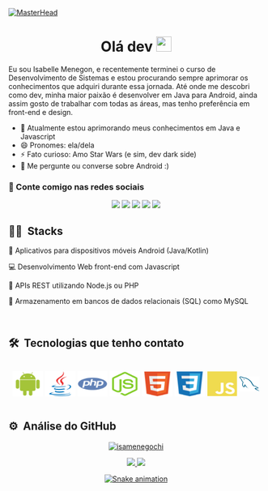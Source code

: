 [![MasterHead](https://1.bp.blogspot.com/-7A4WynwLsMw/XbBpCXG8fHI/AAAAAAAAMt4/uOa1bpLskYgrwGbllhSu2SDj_Mig8SXJQCLcBGAsYHQ/s1600/2000_600px.gif)](https://rishavchanda.io)

<h1 align="center">Olá dev <img src="https://raw.githubusercontent.com/kaueMarques/kaueMarques/master/hi.gif" width="30px" height="30px"></h1>

<!-- <a href="https://github.com/IsaMenegOchi/IsaMenegochi/blob/main/README-EN.md">🇺🇸 Do not speak Portuguese? Click here to view the english version.</a> -->

<p> Eu sou Isabelle Menegon, e recentemente terminei o curso de Desenvolvimento de Sistemas e estou procurando sempre aprimorar os conhecimentos que adquiri durante essa jornada. Até onde me descobri como dev, minha maior paixão é desenvolver em Java para Android, ainda assim gosto de trabalhar com todas as áreas, mas tenho preferência em front-end e design. </p>

- 🔭 Atualmente estou aprimorando meus conhecimentos em Java e Javascript
- 😄 Pronomes: ela/dela
- ⚡ Fato curioso: Amo Star Wars (e sim, dev dark side)
- 💬 Me pergunte ou converse sobre Android :)

 ### 📲 Conte comigo nas redes sociais
  <div  align="center">   
    <a href="https://www.instagram.com/isabellemenegon" target="_blank"><img src="https://img.shields.io/badge/-Instagram-%23E4405F?style=for-the-badge&logo=instagram&logoColor=white" target="_blank"></a>
    <a href="https://www.twitch.tv/IsaMenegOchi" target="_blank"><img src="https://img.shields.io/badge/Twitch-9146FF?style=for-the-badge&logo=twitch&logoColor=white" target="_blank"></a>
   <a href="https://discord.gg/IsaMenegOchi" target="_blank"><img src="https://img.shields.io/badge/Discord-7289DA?style=for-the-badge&logo=discord&logoColor=white" target="_blank"></a> 
    <a href = "mailto:isabelle.ochini@gmail.com"><img src="https://img.shields.io/badge/-Gmail-%23333?style=for-the-badge&logo=gmail&logoColor=white" target="_blank"></a>
    <a href="https://www.linkedin.com/in/isabelle-menegon-ochini-4b6096212" target="_blank"><img src="https://img.shields.io/badge/-LinkedIn-%230077B5?style=for-the-badge&logo=linkedin&logoColor=white" target="_blank"></a> 
 
 </div>

## 🤹🏻‍ &nbsp;Stacks
<div>

📱 Aplicativos para dispositivos móveis Android (Java/Kotlin)

💻 Desenvolvimento Web front-end com Javascript

📡 APIs REST utilizando Node.js ou PHP

💾 Armazenamento em bancos de dados relacionais (SQL) como MySQL

</div>

<br>
   <!-- ![JavaScript](https://img.shields.io/badge/-JavaScript-05122A?style=flat&logo=javascript)&nbsp; -->
   <h2> 🛠 &nbsp;Tecnologias que tenho contato</h2>
  <div  align="center" style="display:absolute">
   <br>
    <img align="center" alt="Isa-Android" height="50" width="60" src="https://github.com/devicons/devicon/blob/master/icons/android/android-plain.svg">
    <img align="center" alt="Isa-Java" height="50" width="60" src="https://github.com/devicons/devicon/blob/master/icons/java/java-original.svg">
    <img align="center" alt="Isa-Java" height="50" width="60" src="https://github.com/devicons/devicon/blob/master/icons/php/php-plain.svg">
    <img align="center" alt="Isa-Node" height="50" width="60" src="https://github.com/devicons/devicon/blob/master/icons/nodejs/nodejs-original.svg">
    <img align="center" alt="Isa-HTML" height="50" width="60" src="https://raw.githubusercontent.com/devicons/devicon/master/icons/html5/html5-original.svg">
    <img align="center" alt="Isa-CSS" height="50" width="60" src="https://raw.githubusercontent.com/devicons/devicon/master/icons/css3/css3-original.svg">
    <img align="center" alt="Isa-Js" height="50" width="60" src="https://raw.githubusercontent.com/devicons/devicon/master/icons/javascript/javascript-plain.svg">
    <img align="center" alt="Isa-MySQL" height="30" width="40" src="https://github.com/devicons/devicon/blob/master/icons/mysql/mysql-original.svg">
    </div>

  </br>

 
  
## ⚙️ &nbsp;Análise do GitHub
<!-- <p align="left"> <img src="https://komarev.com/ghpvc/?username=IsaMenegOchi&color=yellow" alt="Profile views"/></p> -->
<div align="center">
  <a href="https://github.com/IsaMenegOchi">
  <p><img align="center" src="https://github-readme-streak-stats.herokuapp.com/?user=isamenegochi&&theme=dracula" alt="isamenegochi" /></p>
  <img height="180em" src="https://github-readme-stats.vercel.app/api?username=IsaMenegOchi&show_icons=true&theme=dracula&include_all_commits=true&count_private=true"/>
  <img height="180em" src="https://github-readme-stats.vercel.app/api/top-langs/?username=IsaMenegOchi&layout=compact&langs_count=7&theme=dracula"/>
</div>
<div align="center">

![Snake animation](https://github.com/IsaMenegOchi/IsaMenegOchi/blob/output/github-contribution-grid-snake.svg)

<!--
**IsaMenegOchi/IsaMenegOchi** is a ✨ _special_ ✨ repository because its `README.md` (this file) appears on your GitHub profile.
Here are some ideas to get you started:
- 👯 I’m looking to collaborate on ...
- 🤔 I’m looking for help with ...
- 📫 How to reach me: ...
-->


